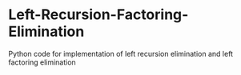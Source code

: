 # Left-Recursion-Factoring-Elimination
  Python code for implementation of left recursion elimination and left factoring elimination
